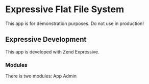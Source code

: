 # Expressive Flat File System

This app is for demonstration purposes. Do not use in production!

## Expressive Development

This app is developed with Zend Expressive. 

### Modules

There is two modules:
App
Admin